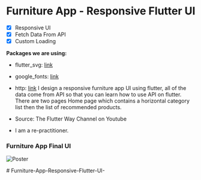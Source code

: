 # Furniture App - Responsive Flutter UI 

- [x] Responsive UI
- [x] Fetch Data From API
- [x] Custom Loading

**Packages we are using:**

- flutter_svg: [link](https://pub.dev/packages/flutter_svg)
- google_fonts: [link](https://pub.dev/packages/google_fonts)
-  http: [link](https://pub.dev/packages/http)
I design a responsive furniture app UI using flutter, all of the data come from API so that you can learn how to use API on flutter. There are two pages Home page which contains a horizontal category list then the list of recommended products.

- Source: The Flutter Way Channel on Youtube
- I am a re-practitioner.


### Furniture App Final UI



![Poster](https://user-images.githubusercontent.com/86840994/132943747-c608a0fe-38ea-47c6-9704-5f22691bcf43.png)

#   F u r n i t u r e - A p p - R e s p o n s i v e - F l u t t e r - U I -  
 